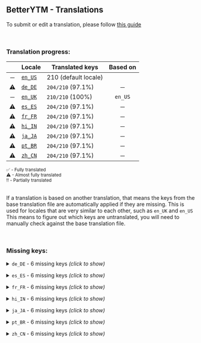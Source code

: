 <!--
  !!!!!!!!!!!!!!!!!!!!!!!!!!!!!!!!!!!!!!!!!!!!!!!!!!!!!!!!
  !!!             THIS IS A GENERATED FILE             !!!
  !!!    all changes will be overwritten next build    !!!
  !!! only edit in `src/tools/tr-progress-template.md` !!!
  !!!!!!!!!!!!!!!!!!!!!!!!!!!!!!!!!!!!!!!!!!!!!!!!!!!!!!!!
-->







## BetterYTM - Translations
To submit or edit a translation, please follow [this guide](../../contributing.md#submitting-translations)

<br>

### Translation progress:
| &nbsp; | Locale | Translated keys | Based on |
| :----: | ------ | --------------- | :------: |
| ─ | [`en_US`](./en_US.json) | 210 (default locale) |  |
| ⚠ | [`de_DE`](./de_DE.json) | `204/210` (97.1%) | ─ |
| ─ | [`en_UK`](./en_UK.json) | `210/210` (100%) | `en_US` |
| ⚠ | [`es_ES`](./es_ES.json) | `204/210` (97.1%) | ─ |
| ⚠ | [`fr_FR`](./fr_FR.json) | `204/210` (97.1%) | ─ |
| ⚠ | [`hi_IN`](./hi_IN.json) | `204/210` (97.1%) | ─ |
| ⚠ | [`ja_JA`](./ja_JA.json) | `204/210` (97.1%) | ─ |
| ⚠ | [`pt_BR`](./pt_BR.json) | `204/210` (97.1%) | ─ |
| ⚠ | [`zh_CN`](./zh_CN.json) | `204/210` (97.1%) | ─ |

<sub>
✅ - Fully translated
</sub><br>
<sub>
⚠ - Almost fully translated
</sub><br>
<sub>
‼️ - Partially translated
</sub><br>

<br>

If a translation is based on another translation, that means the keys from the base translation file are automatically applied if they are missing. This is used for locales that are very similar to each other, such as `en_UK` and `en_US`  
This means to figure out which keys are untranslated, you will need to manually check against the base translation file.

<br>

### Missing keys:

<details><summary><code>de_DE</code> - 6 missing keys <i>(click to show)</i></summary><br>

| Key | English text |
| --- | ------------ |
| `copy_to_clipboard_error` | `Couldn't copy the text to the clipboard. Please copy it from here manually:\n%1` |
| `clear_list` | `Clear the list` |
| `clear_list_confirm` | `Do you really want to clear the list and leave only the currently playing song?` |
| `feature_desc_fixHdrIssues` | `Prevent some rendering issues when using an HDR-compatible GPU and monitor` |
| `feature_desc_scrollToActiveSongBtn` | `Add a button above the queue to scroll to the currently playing song` |
| `feature_desc_clearQueueBtn` | `Add a button above the currently playing queue or playlist to quickly clear it` |

<br></details>

<details><summary><code>es_ES</code> - 6 missing keys <i>(click to show)</i></summary><br>

| Key | English text |
| --- | ------------ |
| `copy_to_clipboard_error` | `Couldn't copy the text to the clipboard. Please copy it from here manually:\n%1` |
| `clear_list` | `Clear the list` |
| `clear_list_confirm` | `Do you really want to clear the list and leave only the currently playing song?` |
| `feature_desc_fixHdrIssues` | `Prevent some rendering issues when using an HDR-compatible GPU and monitor` |
| `feature_desc_scrollToActiveSongBtn` | `Add a button above the queue to scroll to the currently playing song` |
| `feature_desc_clearQueueBtn` | `Add a button above the currently playing queue or playlist to quickly clear it` |

<br></details>

<details><summary><code>fr_FR</code> - 6 missing keys <i>(click to show)</i></summary><br>

| Key | English text |
| --- | ------------ |
| `copy_to_clipboard_error` | `Couldn't copy the text to the clipboard. Please copy it from here manually:\n%1` |
| `clear_list` | `Clear the list` |
| `clear_list_confirm` | `Do you really want to clear the list and leave only the currently playing song?` |
| `feature_desc_fixHdrIssues` | `Prevent some rendering issues when using an HDR-compatible GPU and monitor` |
| `feature_desc_scrollToActiveSongBtn` | `Add a button above the queue to scroll to the currently playing song` |
| `feature_desc_clearQueueBtn` | `Add a button above the currently playing queue or playlist to quickly clear it` |

<br></details>

<details><summary><code>hi_IN</code> - 6 missing keys <i>(click to show)</i></summary><br>

| Key | English text |
| --- | ------------ |
| `copy_to_clipboard_error` | `Couldn't copy the text to the clipboard. Please copy it from here manually:\n%1` |
| `clear_list` | `Clear the list` |
| `clear_list_confirm` | `Do you really want to clear the list and leave only the currently playing song?` |
| `feature_desc_fixHdrIssues` | `Prevent some rendering issues when using an HDR-compatible GPU and monitor` |
| `feature_desc_scrollToActiveSongBtn` | `Add a button above the queue to scroll to the currently playing song` |
| `feature_desc_clearQueueBtn` | `Add a button above the currently playing queue or playlist to quickly clear it` |

<br></details>

<details><summary><code>ja_JA</code> - 6 missing keys <i>(click to show)</i></summary><br>

| Key | English text |
| --- | ------------ |
| `copy_to_clipboard_error` | `Couldn't copy the text to the clipboard. Please copy it from here manually:\n%1` |
| `clear_list` | `Clear the list` |
| `clear_list_confirm` | `Do you really want to clear the list and leave only the currently playing song?` |
| `feature_desc_fixHdrIssues` | `Prevent some rendering issues when using an HDR-compatible GPU and monitor` |
| `feature_desc_scrollToActiveSongBtn` | `Add a button above the queue to scroll to the currently playing song` |
| `feature_desc_clearQueueBtn` | `Add a button above the currently playing queue or playlist to quickly clear it` |

<br></details>

<details><summary><code>pt_BR</code> - 6 missing keys <i>(click to show)</i></summary><br>

| Key | English text |
| --- | ------------ |
| `copy_to_clipboard_error` | `Couldn't copy the text to the clipboard. Please copy it from here manually:\n%1` |
| `clear_list` | `Clear the list` |
| `clear_list_confirm` | `Do you really want to clear the list and leave only the currently playing song?` |
| `feature_desc_fixHdrIssues` | `Prevent some rendering issues when using an HDR-compatible GPU and monitor` |
| `feature_desc_scrollToActiveSongBtn` | `Add a button above the queue to scroll to the currently playing song` |
| `feature_desc_clearQueueBtn` | `Add a button above the currently playing queue or playlist to quickly clear it` |

<br></details>

<details><summary><code>zh_CN</code> - 6 missing keys <i>(click to show)</i></summary><br>

| Key | English text |
| --- | ------------ |
| `copy_to_clipboard_error` | `Couldn't copy the text to the clipboard. Please copy it from here manually:\n%1` |
| `clear_list` | `Clear the list` |
| `clear_list_confirm` | `Do you really want to clear the list and leave only the currently playing song?` |
| `feature_desc_fixHdrIssues` | `Prevent some rendering issues when using an HDR-compatible GPU and monitor` |
| `feature_desc_scrollToActiveSongBtn` | `Add a button above the queue to scroll to the currently playing song` |
| `feature_desc_clearQueueBtn` | `Add a button above the currently playing queue or playlist to quickly clear it` |

<br></details>
